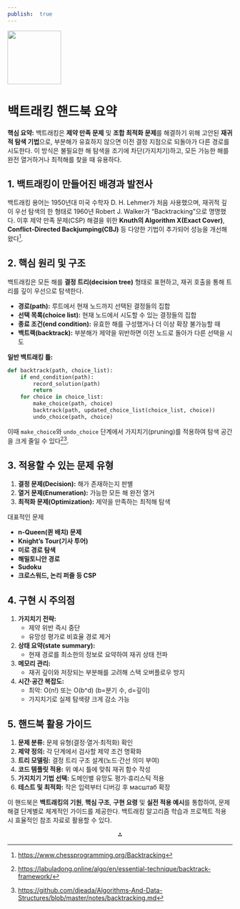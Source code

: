 ```yaml
---
publish:  true
---
```


<img src="https://r2cdn.perplexity.ai/pplx-full-logo-primary-dark%402x.png" class="logo" width="120"/>

# 백트래킹 핸드북 요약

**핵심 요약:**
백트래킹은 **제약 만족 문제** 및 **조합 최적화 문제**를 해결하기 위해 고안된 **재귀적 탐색 기법**으로, 부분해가 유효하지 않으면 이전 결정 지점으로 되돌아가 다른 경로를 시도한다. 이 방식은 불필요한 해 탐색을 조기에 차단(가지치기)하고, 모든 가능한 해를 완전 열거하거나 최적해를 찾을 때 유용하다.

## 1. 백트래킹이 만들어진 배경과 발전사

백트래킹 용어는 1950년대 미국 수학자 D. H. Lehmer가 처음 사용했으며, 재귀적 깊이 우선 탐색의 한 형태로 1960년 Robert J. Walker가 “Backtracking”으로 명명했다.
이후 제약 만족 문제(CSP) 해결을 위한 **Knuth의 Algorithm X(Exact Cover)**, **Conflict-Directed Backjumping(CBJ)** 등 다양한 기법이 추가되어 성능을 개선해 왔다[^1].

## 2. 핵심 원리 및 구조

백트래킹은 모든 해를 **결정 트리(decision tree)** 형태로 표현하고, 재귀 호출을 통해 트리를 깊이 우선으로 탐색한다.

- **경로(path):** 루트에서 현재 노드까지 선택된 결정들의 집합
- **선택 목록(choice list):** 현재 노드에서 시도할 수 있는 결정들의 집합
- **종료 조건(end condition):** 유효한 해를 구성했거나 더 이상 확장 불가능할 때
- **백트랙(backtrack):** 부분해가 제약을 위반하면 이전 노드로 돌아가 다른 선택을 시도

**일반 백트래킹 틀:**

```python
def backtrack(path, choice_list):
    if end_condition(path):
        record_solution(path)
        return
    for choice in choice_list:
        make_choice(path, choice)
        backtrack(path, updated_choice_list(choice_list, choice))
        undo_choice(path, choice)
```

이때 `make_choice`와 `undo_choice` 단계에서 가지치기(pruning)를 적용하여 탐색 공간을 크게 줄일 수 있다[^2][^3].

## 3. 적용할 수 있는 문제 유형

1) **결정 문제(Decision):** 해가 존재하는지 판별
2) **열거 문제(Enumeration):** 가능한 모든 해 완전 열거
3) **최적화 문제(Optimization):** 제약을 만족하는 최적해 탐색

대표적인 문제

- **n-Queen(퀸 배치) 문제**
- **Knight’s Tour(기사 투어)**
- **미로 경로 탐색**
- **해밀토니안 경로**
- **Sudoku**
- **크로스워드, 논리 퍼즐 등 CSP**


## 4. 구현 시 주의점

1. **가지치기 전략:**
    - 제약 위반 즉시 중단
    - 유망성 평가로 비효율 경로 제거
2. **상태 요약(state summary):**
    - 현재 경로를 최소한의 정보로 요약하여 재귀 상태 전파
3. **메모리 관리:**
    - 재귀 깊이와 저장되는 부분해를 고려해 스택 오버플로우 방지
4. **시간·공간 복잡도:**
    - 최악: O(n!) 또는 O(b^d) (b=분기 수, d=깊이)
    - 가지치기로 실제 탐색량 크게 감소 가능

## 5. 핸드북 활용 가이드

1. **문제 분류:** 문제 유형(결정·열거·최적화) 확인
2. **제약 정의:** 각 단계에서 검사할 제약 조건 명확화
3. **트리 모델링:** 결정 트리 구조 설계(노드·간선 의미 부여)
4. **코드 템플릿 적용:** 위 예시 틀에 맞춰 재귀 함수 작성
5. **가지치기 기법 선택:** 도메인별 유망도 평가·휴리스틱 적용
6. **테스트 및 최적화:** 작은 입력부터 디버깅 후 масштаб 확장

이 핸드북은 **백트래킹의 기원**, **핵심 구조**, **구현 요령** 및 **실전 적용 예시**를 통합하여, 문제 해결 단계별로 체계적인 가이드를 제공한다. 백트래킹 알고리즘 학습과 프로젝트 적용 시 효율적인 참조 자료로 활용할 수 있다.

<div style="text-align: center">⁂</div>

[^1]: https://www.chessprogramming.org/Backtracking

[^2]: https://labuladong.online/algo/en/essential-technique/backtrack-framework/

[^3]: https://github.com/djeada/Algorithms-And-Data-Structures/blob/master/notes/backtracking.md

[^4]: https://www.geeksforgeeks.org/dsa/backtracking-algorithms/

[^5]: https://www.simplilearn.com/tutorials/data-structure-tutorial/backtracking-algorithm

[^6]: https://jeffe.cs.illinois.edu/teaching/algorithms/book/02-backtracking.pdf

[^7]: https://www.hello-algo.com/en/chapter_backtracking/backtracking_algorithm/

[^8]: https://www.programiz.com/dsa/backtracking-algorithm

[^9]: https://datascientest.com/en/backtracking-what-is-it-how-do-i-use-it

[^10]: https://www.numberanalytics.com/blog/mastering-backtracking-big-data-algorithms

[^11]: https://www.geeksforgeeks.org/dsa/introduction-to-backtracking-2/

[^12]: https://ja.wikipedia.org/wiki/バックトラッキング

[^13]: https://en.wikipedia.org/wiki/Backtracking

[^14]: https://www.scaler.in/backtracking-algorithm/

[^15]: http://www.cs.toronto.edu/~fbacchus/Papers/uniform-backtracking.pdf

[^16]: https://www.wscubetech.com/resources/dsa/backtracking-algorithm

[^17]: https://oeis.org/A002562/a002562.pdf

[^18]: https://www.savemyexams.com/a-level/computer-science/ocr/17/revision-notes/7-problem-solving-and-programming/7-2-computational-methods/backtracking-algorithms/

[^19]: https://dl.acm.org/doi/10.1145/321296.321300

[^20]: https://www.sciencedirect.com/topics/computer-science/backtracking

